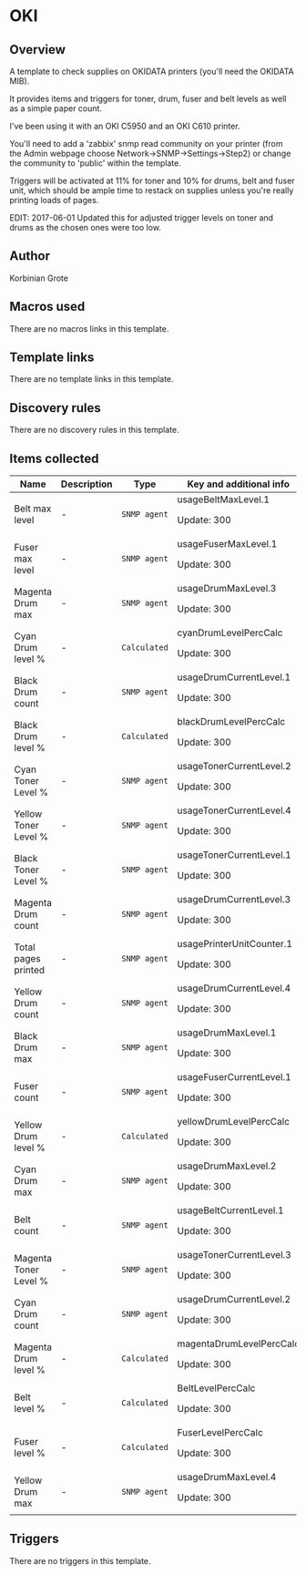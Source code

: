 # OKI

## Overview

A template to check supplies on OKIDATA printers (you'll need the OKIDATA MIB).


It provides items and triggers for toner, drum, fuser and belt levels as well as a simple paper count.


I've been using it with an OKI C5950 and an OKI C610 printer.


You'll need to add a 'zabbix' snmp read community on your printer (from the Admin webpage choose Network->SNMP->Settings->Step2) or change the community to 'public' within the template.


Triggers will be activated at 11% for toner and 10% for drums, belt and fuser unit, which should be ample time to restack on supplies unless you're really printing loads of pages.


EDIT: 2017-06-01 Updated this for adjusted trigger levels on toner and drums as the chosen ones were too low.



## Author

Korbinian Grote

## Macros used

There are no macros links in this template.

## Template links

There are no template links in this template.

## Discovery rules

There are no discovery rules in this template.

## Items collected

|Name|Description|Type|Key and additional info|
|----|-----------|----|----|
|Belt max level|<p>-</p>|`SNMP agent`|usageBeltMaxLevel.1<p>Update: 300</p>|
|Fuser max level|<p>-</p>|`SNMP agent`|usageFuserMaxLevel.1<p>Update: 300</p>|
|Magenta Drum max|<p>-</p>|`SNMP agent`|usageDrumMaxLevel.3<p>Update: 300</p>|
|Cyan Drum level %|<p>-</p>|`Calculated`|cyanDrumLevelPercCalc<p>Update: 300</p>|
|Black Drum count|<p>-</p>|`SNMP agent`|usageDrumCurrentLevel.1<p>Update: 300</p>|
|Black Drum level %|<p>-</p>|`Calculated`|blackDrumLevelPercCalc<p>Update: 300</p>|
|Cyan Toner Level %|<p>-</p>|`SNMP agent`|usageTonerCurrentLevel.2<p>Update: 300</p>|
|Yellow Toner Level %|<p>-</p>|`SNMP agent`|usageTonerCurrentLevel.4<p>Update: 300</p>|
|Black Toner Level %|<p>-</p>|`SNMP agent`|usageTonerCurrentLevel.1<p>Update: 300</p>|
|Magenta Drum count|<p>-</p>|`SNMP agent`|usageDrumCurrentLevel.3<p>Update: 300</p>|
|Total pages printed|<p>-</p>|`SNMP agent`|usagePrinterUnitCounter.1<p>Update: 300</p>|
|Yellow Drum count|<p>-</p>|`SNMP agent`|usageDrumCurrentLevel.4<p>Update: 300</p>|
|Black Drum max|<p>-</p>|`SNMP agent`|usageDrumMaxLevel.1<p>Update: 300</p>|
|Fuser count|<p>-</p>|`SNMP agent`|usageFuserCurrentLevel.1<p>Update: 300</p>|
|Yellow Drum level %|<p>-</p>|`Calculated`|yellowDrumLevelPercCalc<p>Update: 300</p>|
|Cyan Drum max|<p>-</p>|`SNMP agent`|usageDrumMaxLevel.2<p>Update: 300</p>|
|Belt count|<p>-</p>|`SNMP agent`|usageBeltCurrentLevel.1<p>Update: 300</p>|
|Magenta Toner Level %|<p>-</p>|`SNMP agent`|usageTonerCurrentLevel.3<p>Update: 300</p>|
|Cyan Drum count|<p>-</p>|`SNMP agent`|usageDrumCurrentLevel.2<p>Update: 300</p>|
|Magenta Drum level %|<p>-</p>|`Calculated`|magentaDrumLevelPercCalc<p>Update: 300</p>|
|Belt level %|<p>-</p>|`Calculated`|BeltLevelPercCalc<p>Update: 300</p>|
|Fuser level %|<p>-</p>|`Calculated`|FuserLevelPercCalc<p>Update: 300</p>|
|Yellow Drum max|<p>-</p>|`SNMP agent`|usageDrumMaxLevel.4<p>Update: 300</p>|


## Triggers

There are no triggers in this template.

